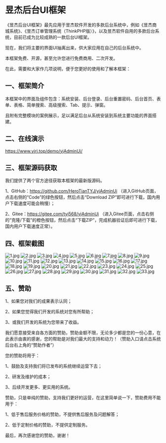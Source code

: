 # 昱杰后台UI框架

《昱杰后台UI框架》最先应用于昱杰软件开发的多款后台系统中，例如《昱杰商城系统》、《昱杰订单管理系统（ThinkPHP版）》，以及昱杰软件自用的多款后台系统，目前已成为比较成熟的一款后台UI框架。

现在，我们将主要的界面UI抽离出来，供大家应用在自己的后台系统中。

本框架免费、开源，甚至允许您进行免费商用、二次开发。

在此，需要和大家作几项说明，便于您更好的使用和了解本框架：

## 一、框架简介

本框架中的界面及组件包含：系统安装、后台登录、后台重置密码、后台首页、表单、表格、简单搜索、高级搜索、Tab、提示、弹窗。

且附有完整模块的案例展示，足以满足后台从系统安装到系统主要功能的界面搭建。

## 二、在线演示

https://www.yjrj.top/demo/yjAdminUi/

## 三、框架源码获取

我们提供了两个官方途径获取本框架的最新版源码。

1、GitHub：https://github.com/HeroTianTYJ/yjAdminUi （进入GitHub页面，点击右侧的“Code”的绿色按钮，然后点击“Download ZIP”即可进行下载，国内用户下载速度可能会稍慢）；

2、Gitee：https://gitee.com/tyj568/yjAdminUi （进入Gitee页面，点击右侧的“克隆/下载”的橙色按钮，然后点击“下载ZIP”，完成机器验证后即可进行下载，国内用户下载速度正常）。

## 四、框架截图
![1.jpg](preview%2F1.jpg)
![2.jpg](preview%2F2.jpg)
![3.jpg](preview%2F3.jpg)
![4.jpg](preview%2F4.jpg)
![5.jpg](preview%2F5.jpg)
![6.jpg](preview%2F6.jpg)
![7.jpg](preview%2F7.jpg)
![8.jpg](preview%2F8.jpg)
![9.jpg](preview%2F9.jpg)
![10.jpg](preview%2F10.jpg)
![11.jpg](preview%2F11.jpg)
![12.jpg](preview%2F12.jpg)
![13.jpg](preview%2F13.jpg)
![14.jpg](preview%2F14.jpg)
![15.jpg](preview%2F15.jpg)
![16.jpg](preview%2F16.jpg)
![17.jpg](preview%2F17.jpg)
![18.jpg](preview%2F18.jpg)
![19.jpg](preview%2F19.jpg)
![20.jpg](preview%2F20.jpg)
![21.jpg](preview%2F21.jpg)
![22.jpg](preview%2F22.jpg)
![23.jpg](preview%2F23.jpg)
![24.jpg](preview%2F24.jpg)
![25.jpg](preview%2F25.jpg)
![26.jpg](preview%2F26.jpg)
![27.jpg](preview%2F27.jpg)
![28.jpg](preview%2F28.jpg)
![29.jpg](preview%2F29.jpg)
![30.jpg](preview%2F30.jpg)
![31.jpg](preview%2F31.jpg)
![32.jpg](preview%2F32.jpg)
![33.jpg](preview%2F33.jpg)

## 五、赞助

1、如果您对我们的成果表示认同；

2、如果您觉得我们开发的系统对您有所帮助；

3、或我们开发的系统为您带来了收益。

我们愿意接受来自各方面的赞助，赞助金额不限，无论多少都是您的一份心意，在此表示由衷的感谢，您的帮助是对我们最大的支持和动力！（赞助入口请点击系统后台右上角的“赞助作者”）

您的赞助将用于：

1、鼓励及支持我们将已发布的系统继续运营下去；

2、研发及维护的成本；

3、后续开发更多、更实用的系统。

赞助，只是单纯的赞助，支持我们更好的运营，在这里简单说一下，赞助费用不能用于：

1、低于售后服务价格的赞助，不提供售后服务及问题解答；

2、低于定制价格的赞助，不提供定制服务。

最后，再次感谢您的赞助，谢谢！